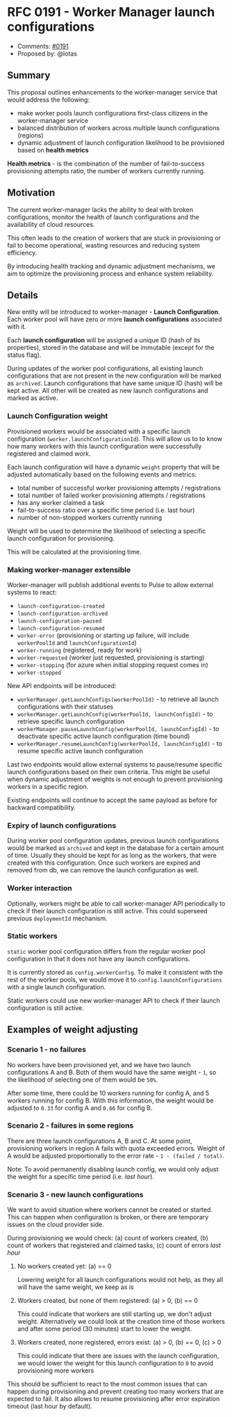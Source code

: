 # RFC 0191 - Worker Manager launch configurations
* Comments: [#0191](https://github.com/taskcluster/taskcluster-rfcs/pull/191)
* Proposed by: @lotas

## Summary

This proposal outlines enhancements to the worker-manager service that would address the following:

* make worker pools launch configurations first-class citizens in the worker-manager service
* balanced distribution of workers across multiple launch configurations (regions)
* dynamic adjustment of launch configuration likelihood to be provisioned based on **health metrics**

**Health metrics** - is the combination of the number of fail-to-success provisioning attempts ratio, the number of workers currently running.

## Motivation

The current worker-manager lacks the ability to deal with broken configurations, monitor the health of launch configurations and the availability of cloud resources.

This often leads to the creation of workers that are stuck in provisioning or fail to become operational, wasting resources and reducing system efficiency.

By introducing health tracking and dynamic adjustment mechanisms, we aim to optimize the provisioning process and enhance system reliability.

## Details

New entity will be introduced to worker-manager - **Launch Configuration**.
Each worker pool will have zero or more **launch configurations** associated with it.

Each **launch configuration** will be assigned a unique ID (hash of its properties), stored in the database and will be immutable (except for the status flag).

During updates of the worker pool configurations, all existing launch configurations that are not present in the new configuration will be marked as `archived`. Launch configurations that have same unique ID (hash) will be kept active. All other will be created as new launch configurations and marked as active.

### Launch Configuration weight

Provisioned workers would be associated with a specific launch configuration (`worker.launchConfigurationId`).
This will allow us to to know how many workers with this launch configuration were successfully registered and claimed work.

Each launch configuration will have a dynamic `weight` property that will be adjusted automatically based on the following events and metrics:

* total number of successful worker provisioning attempts / registrations
* total number of failed worker provisioning attempts / registrations
* has any worker claimed a task
* fail-to-success ratio over a specific time period (i.e. last hour)
* number of non-stopped workers currently running

Weight will be used to determine the likelihood of selecting a specific launch configuration for provisioning.

This will be calculated at the provisioning time.

### Making worker-manager extensible

Worker-manager will publish additional events to Pulse to allow external systems to react:

* `launch-configuration-created`
* `launch-configuration-archived`
* `launch-configuration-paused`
* `launch-configuration-resumed`
* `worker-error` (provisioning or starting up failure, will include `workerPoolId` and `launchConfigurationId`)
* `worker-running` (registered, ready for work)
* `worker-requested` (worker just requested, provisioning is starting)
* `worker-stopping` (for azure when initial stopping request comes in)
* `worker-stopped`

New API endpoints will be introduced:

* `workerManager.getLaunchConfigs(workerPoolId)` - to retrieve all launch configurations with their statuses
* `workerManager.getLaunchConfig(workerPoolId, launchConfigId)` - to retrieve specific launch configuration
* `workerManager.pauseLaunchConfig(workerPoolId, launchConfigId)` - to deactivate specific active launch configuration (time bound)
* `workerManager.resumeLaunchConfig(workerPoolId, launchConfigId)` - to resume specific active launch configuration

Last two endpoints would allow external systems to pause/resume specific launch configurations based on their own criteria.
This might be useful when dynamic adjustment of weights is not enough to prevent provisioning workers in a specific region.

Existing endpoints will continue to accept the same payload as before for backward compatibility.

### Expiry of launch configurations

During worker pool configuration updates, previous launch configurations would be marked as `archived` and kept in the database for a certain amount of time.
Usually they should be kept for as long as the workers, that were created with this configuration.
Once such workers are expired and removed from db, we can remove the launch configuration as well.

### Worker interaction

Optionally, workers might be able to call worker-manager API periodically to check if their launch configuration is still active.
This could superseed previous `deploymentId` mechanism.

### Static workers

`static` worker pool configuration differs from the regular worker pool configuration in that it does not have any launch configurations.

It is currently stored as `config.workerConfig`.
To make it consistent with the rest of the worker pools, we would move it to `config.launchConfigurations` with a single launch configuration.

Static workers could use new worker-manager API to check if their launch configuration is still active.

## Examples of weight adjusting

### Scenario 1 - no failures

No workers have been provisioned yet, and we have two launch configurations A and B.
Both of them would have the same weight - `1`, so the likelihood of selecting one of them would be `50%`.

After some time, there could be 10 workers running for config A, and 5 workers running for config B.
With this information, the weight would be adjusted to `0.33` for config A and `0.66` for config B.

### Scenario 2 - failures in some regions

There are three launch configurations A, B and C.
At some point, provisioning workers in region A fails with quota exceeded errors.
Weight of A would be adjusted proportionally to the error rate - `1 - (failed / total)`.

Note: To avoid permanently disabling launch config, we would only adjust the weight for a specific time period (i.e. *last hour*).

### Scenario 3 - new launch configurations

We want to avoid situation where workers cannot be created or started.
This can happen when configuration is broken, or there are temporary issues on the cloud provider side.

During provisioning we would check: (a) count of workers created, (b) count of workers that registered and claimed tasks, (c) count of errors *last hour*

1. No workers created yet: (a) == 0

    Lowering weight for all launch configurations would not help, as they all will have the same weight, we keep as is

2. Workers created, but none of them registered: (a) > 0, (b) == 0

    This could indicate that workers are still starting up, we don't adjust weight.
    Alternatively we could look at the creation time of those workers and after some period (30 minutes) start to lower the weight.

3. Workers created, none registered, errors exist: (a) > 0, (b) == 0, (c) > 0

    This could indicate that there are issues with the launch configuration, we would lower the weight for this launch configuration to `0` to avoid provisioning more workers

This should be sufficient to react to the most common issues that can happen during provisioning and prevent creating too many workers that are expected to fail.
It also allows to resume provisioning after error expiration timeout (last hour by default).
